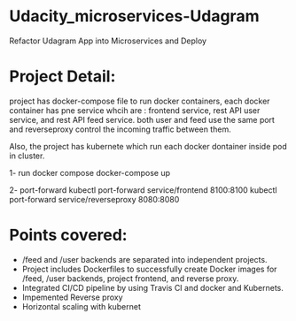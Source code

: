 # Udacity_microservices-Udagram
Refactor Udagram App into Microservices and Deploy

# Project Detail:

project has docker-compose file to run docker containers, each docker container has pne service whcih are : frontend service, rest API user service, and rest API feed service. both user and feed use the same port and reverseproxy control the incoming traffic between them.

Also, the project has kubernete which run each docker dontainer inside pod in cluster.

1- run docker compose docker-compose up

2- port-forward kubectl port-forward service/frontend 8100:8100 kubectl port-forward service/reverseproxy 8080:8080

# Points covered:
* /feed and /user backends are separated into independent projects.
* Project includes Dockerfiles to successfully create Docker images for /feed, /user backends, project frontend, and reverse proxy.
* Integrated CI/CD pipeline by using Travis CI and docker and Kubernets.
* Impemented Reverse proxy
* Horizontal scaling with kubernet
